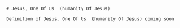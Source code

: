 
    # Jesus, One Of Us  (humanity Of Jesus)

    Definition of Jesus, One Of Us  (humanity Of Jesus) coming soon
    